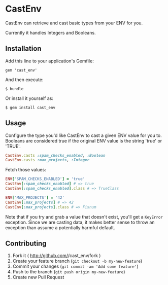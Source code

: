 # CastEnv

CastEnv can retrieve and cast basic types from your ENV for you.

Currently it handles Integers and Booleans.

## Installation

Add this line to your application's Gemfile:

    gem 'cast_env'

And then execute:

    $ bundle

Or install it yourself as:

    $ gem install cast_env

## Usage

Configure the type you'd like CastEnv to cast a given ENV
value for you to.  Booleans are considered true if the original
ENV value is the string 'true' or 'TRUE'.

```ruby
CastEnv.casts :spam_checks_enabled, :Boolean
CastEnv.casts :max_projects, :Integer
```

Fetch those values:

```ruby
ENV['SPAM_CHECKS_ENABLED'] = 'true'
CastEnv[:spam_checks_enabled] # => true
CastEnv[:spam_checks_enabled].class # => TrueClass

ENV['MAX_PROJECTS'] = '42'
CastEnv[:max_projects] # => 42
CastEnv[:max_projects].class # => Fixnum
```

Note that if you try and grab a value that doesn't exist, you'll get
a `KeyError` exception.  Since we are casting data, it makes better sense
to throw an exception than assume a potentially harmful default.

## Contributing

1. Fork it ( http://github.com/<my-github-username>/cast_env/fork )
2. Create your feature branch (`git checkout -b my-new-feature`)
3. Commit your changes (`git commit -am 'Add some feature'`)
4. Push to the branch (`git push origin my-new-feature`)
5. Create new Pull Request
